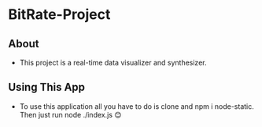 # BitRate-Project

## About 

* This project is a real-time data visualizer and synthesizer. 

## Using This App

* To use this application all you have to do is clone and npm i node-static. Then just run node ./index.js 😊
